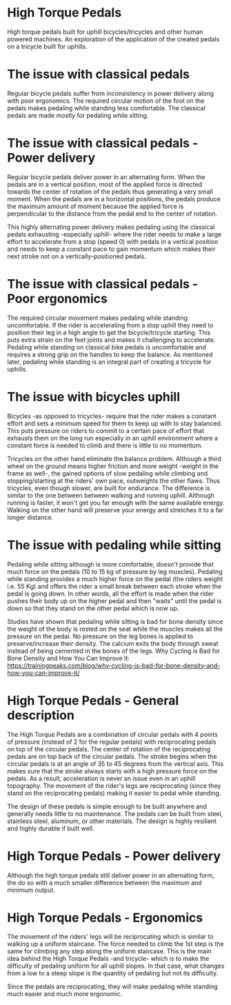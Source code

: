 # High Torque Pedals
High torque pedals built for uphill bicycles/tricycles and other human powered machines. An exploration of the application of the created pedals on a tricycle built for uphills.

# The issue with classical pedals
Regular bicycle pedals suffer from inconsistency in power delivery along with poor ergonomics. The required circular motion of the foot on the pedals makes pedaling while standing less comfortable. The classical pedals are made mostly for pedaling while sitting.

# The issue with classical pedals - Power delivery
Regular bicycle pedals deliver power in an alternating form. When the pedals are in a vertical position, most of the applied force is directed towards the center of rotation of the pedals thus generating a very small moment. When the pedals are in a horizontal positions, the pedals produce the maximum amount of moment because the applied force is perpendicular to the distance from the pedal end to the center of rotation.

This highly alternating power delivery makes pedaling using the classical pedals exhausting -especially uphill- where the rider needs to make a large effort to accelerate from a stop (speed 0) with pedals in a vertical position and needs to keep a constant pace to gain momentum which makes their next stroke not on a vertically-positioned pedals.

# The issue with classical pedals - Poor ergonomics
The required circular movement makes pedaling while standing uncomfortable. If the rider is accelerating from a stop uphill they need to position their leg in a high angle to get the bicycle/tricycle starting. This puts extra strain on the feet joints and makes it challenging to accelerate. Pedaling while standing on classical bike pedals is uncomfortable and requires a strong grip on the handles to keep the balance. As mentioned later, pedaling while standing is an integral part of creating a tricycle for uphills.

# The issue with bicycles uphill
Bicycles -as opposed to tricycles- require that the rider makes a constant effort and sets a minimum speed for them to keep up with to stay balanced. This puts pressure on riders to commit to a certain pace of effort that exhausts them on the long run especially in an uphill environment where a constant force is needed to climb and there is little to no momentum.

Tricycles on the other hand eliminate the balance problem. Although a third wheel on the ground means higher friction and more weight -weight in the frame as well-, the gained options of slow pedaling while climbing and stopping/starting at the riders' own pace, outweights the other flaws. Thus tricycles, even though slower, are built for endurance. The difference is similar to the one between between walking and running uphill. Although running is faster, it won't get you far enough with the same available energy. Walking on the other hand will preserve your energy and stretches it to a far longer distance.

# The issue with pedaling while sitting
Pedaling while sitting although is more comfortable, doesn't provide that much force on the pedals (10 to 15 kg of pressure by leg muscles). Pedaling while standing provides a much higher force on the pedal (the riders weight i.e. 55 Kg) and offers the rider a small break between each stroke when the pedal is going down. In other words, all the effort is made when the rider pushes their body up on the higher pedal and then "waits" until the pedal is down so that they stand on the other pedal which is now up.

Studies have shown that pedaling while sitting is bad for bone density since the weight of the body is rested on the seat while the muscles makes all the pressure on the pedal. No pressure on the leg bones is applied to preserve/increase their density. The calcium exits the body through sweat instead of being cemented in the bones of the legs.
Why Cycling is Bad for Bone Density and How You Can Improve It:
https://trainingpeaks.com/blog/why-cycling-is-bad-for-bone-density-and-how-you-can-improve-it/

# High Torque Pedals - General description
The High Torque Pedals are a combination of circular pedals with 4 points of pressure (instead of 2 for the regular pedals) with reciprocating pedals on top of the circular pedals. The center of rotation of the reciprocating pedals are on top back of the circular pedals. The stroke begins when the circular pedals is at an angle of 35 to 45 degrees from the vertical axis. This makes sure that the stroke always starts with a high pressure force on the pedals. As a result, acceleration is never an issue even in an uphill topography. The movement of the rider's legs are reciprocating (since they stand on the reciprocating pedals) making it easier to pedal while standing.

The design of these pedals is simple enough to be built anywhere and generally needs little to no maintenance. The pedals can be built from steel, stainless steel, aluminum, or other materials. The design is highly resilient and highly durable if built well.

# High Torque Pedals - Power delivery
Although the high torque pedals still deliver power in an alternating form, the do so with a much smaller difference between the maximum and minimum output.

# High Torque Pedals - Ergonomics
The movement of the riders' legs will be reciprocating which is similar to walking up a uniform staircase. The force needed to climb the 1st step is the same for climbing any step along the uniform staircase. This is the main idea behind the High Torque Pedals -and tricycle- which is to make the difficulty of pedaling uniform for all uphill slopes. In that case, what changes from a low to a steep slope is the quantity of pedaling but not its difficulty.

Since the pedals are reciprocating, they will make pedaling while standing much easier and much more ergonomic.

